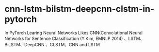 # cnn-lstm-bilstm-deepcnn-clstm-in-pytorch
In PyTorch Learing Neural Networks Likes CNN(Convolutional Neural Networks for Sentence Classification (Y.Kim, EMNLP 2014) 、LSTM、BiLSTM、DeepCNN 、CLSTM、CNN and LSTM
